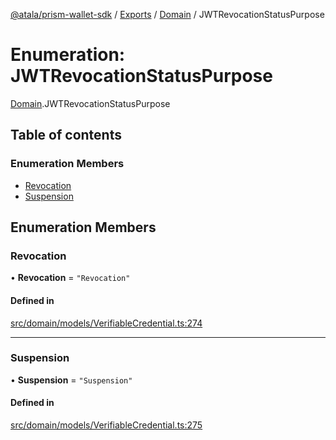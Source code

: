 [@atala/prism-wallet-sdk](../README.md) / [Exports](../modules.md) / [Domain](../modules/Domain.md) / JWTRevocationStatusPurpose

# Enumeration: JWTRevocationStatusPurpose

[Domain](../modules/Domain.md).JWTRevocationStatusPurpose

## Table of contents

### Enumeration Members

- [Revocation](Domain.JWTRevocationStatusPurpose.md#revocation)
- [Suspension](Domain.JWTRevocationStatusPurpose.md#suspension)

## Enumeration Members

### Revocation

• **Revocation** = ``"Revocation"``

#### Defined in

[src/domain/models/VerifiableCredential.ts:274](https://github.com/hyperledger/identus-edge-agent-sdk-ts/blob/3c504bead94c87cd52de807c230d8a674846dce5/src/domain/models/VerifiableCredential.ts#L274)

___

### Suspension

• **Suspension** = ``"Suspension"``

#### Defined in

[src/domain/models/VerifiableCredential.ts:275](https://github.com/hyperledger/identus-edge-agent-sdk-ts/blob/3c504bead94c87cd52de807c230d8a674846dce5/src/domain/models/VerifiableCredential.ts#L275)
